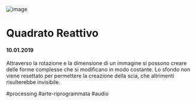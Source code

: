 ![image](https://github.com/KeremTurkyilmaz/TypeMismatchSketches/blob/master/Quadrato%20Reattivo/image/QuadratoReattivo.jpg)

# Quadrato Reattivo

#### 10.01.2019

Attraverso la rotazione e la dimensione di un immagine si possono creare delle forme complesse che si modificano in modo costante. Lo sfondo non viene resettato per permettere la creazione della scia, che altrimenti risulterebbe invisibile.

\#processing \#arte-riprogrammata \#audio
